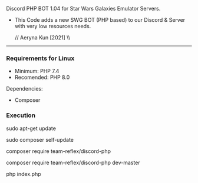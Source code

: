 Discord PHP BOT 1.04 for Star Wars Galaxies Emulator Servers.

* This Code adds a new SWG BOT (PHP based) to our
Discord & Server with very low resources needs.

   // Aeryna Kun [2021] \\\
 
 ----------------------------

### Requirements for Linux

- Minimum: PHP 7.4
- Recomended: PHP 8.0

Dependencies:
- Composer


### Execution

sudo apt-get update

sudo composer self-update

composer require team-reflex/discord-php

composer require team-reflex/discord-php dev-master

php index.php



